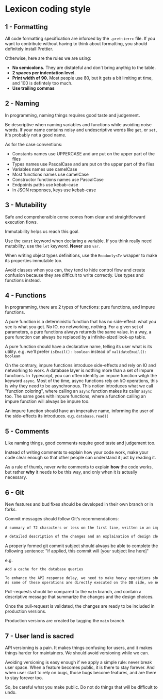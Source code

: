 # Lexicon coding style

## 1 - Formatting

All code formatting specification are inforced by the `.prettierrc` file. If you want to contribute without having to think about formatting, you should definitely install Prettier.

Otherwise, here are the rules we are using:

- **No semicolons.** They are distateful and don't bring anythig to the table.
- **2 spaces per indentation level.**
- **Print width of 90.** Most people use 80, but it gets a bit limiting at time, and 100 is defintely too much.
- **Use trailing commas**

## 2 - Naming

In programming, naming things requires good taste and judgement.

Be descriptive when naming variables and functions while avoiding noise words. If your name contains noisy and undescriptive words like `get`, or `set`, it's probably not a good name.

As for the case conventions:

- Constants names use UPPERCASE and are put on the upper part of the files
- Types names use PascalCase and are put on the upper part of the files
- Variables names use camelCase
- Most functions names use camelCase
- Constructor functions names use PascalCase
- Endpoints paths use kebab-case
- In JSON responses, keys use kebab-case

## 3 - Mutability

Safe and comprehensible come comes from clear and straightforward execution flows.

Immutability helps us reach this goal.

Use the `const` keyword when declaring a variable. If you think really need mutability, use the `let` keyword. **Never** use `var`.

When writing object types definitions, use the `Readonly<T>` wrapper to make its properties immutable too.

Avoid classes when you can, they tend to hide control flow and create confusion because they are difficult to write correctly.
Use types and functions instead.

## 4 - Functions

In programming, there are 2 types of functions: pure functions, and impure functions.

A pure function is a deterministic function that has no side-effect: what you see is what you get. No IO, no networking, nothing. For a given set of parameters, a pure functions always returnds the same value.
In a way, a pure function can always be replaced by a infinite-sized look-up table.

A pure function should have a declarative name, telling its user what is its utility.
e.g. we'll prefer `isEmail(): boolean` instead of `validateEmail(): boolean`

On the contrary, impure functions introduce side-effects and rely on IO and networking to work. A database layer is nothing more than a set of impure functions.
In Typescript, you can often identify an impure function witgh the keyword `async`. Most of the time, async functions rely on I/O operations, this is why they need to be asynchronous.
This notion introduces what we call "function coloring", where calling an `async` function makes its caller `async` too. The same goes with impure functions, where a function calling an impure function will always be impure too.

An impure function should have an imperative name, informing the user of the side-effects its introduces.
e.g. `database.read()`

## 5 - Comments

Like naming things, good comments require good taste and judgement too.

Instead of writing comments to explain how your code work, make your code clear enough so that other people can understand it just by reading it.

As a rule of thumb, never write comments to explain **how** the code works, but rather **why** it needs to be this way, and only when it is actually necessary.

## 6 - Git

New features and bud fixes should be developed in their own branch or in forks.

Commit messages should follow Git's recommendations:

```sh
A summary of 72 characters or less on the first line, written in an imperative manner

A detailed description of the changes and an explaination of design choices.
```

A properly formed git commit subject should always be able to complete the following sentence: "If applied, this commit will [your subject line here]"

e.g.

```sh
Add a cache for the database queries

To enhance the API response delay, we need to make heavy operations shorter.
As some of these operations are directly executed on the DB side, we need to add a cache to the API to avoid awaiting several seconds for information we ave already asked before.
```

Pull-requests should be compared to the `main` branch, and contain a descriptive message that summarize the changes and the design choices.

Once the pull-request is validated, the changes are ready to be included in production versions.

Production versions are created by tagging the `main` branch.

## 7 - User land is sacred

API versioning is a pain.
It makes things confusing for users, and it makes things harder for maintainers.
We should avoid versioning while we can.

Avoiding versioning is easy enough if we apply a simple rule: never break user space.
When a feature becomes public, it is there to stay forever. And when user start to rely on bugs, those bugs become features, and are there to stay forever too.

So, be careful what you make public.
Do not do things that will be difficult to undo.
